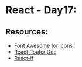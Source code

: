 # React - Day17:

## Resources:
* [Font Awesome for Icons](https://fontawesome.com/)
* [React Router Doc](https://reactrouter.com/docs/en/v6/getting-started/installation)
* [React-if](https://www.npmjs.com/package/react-if)